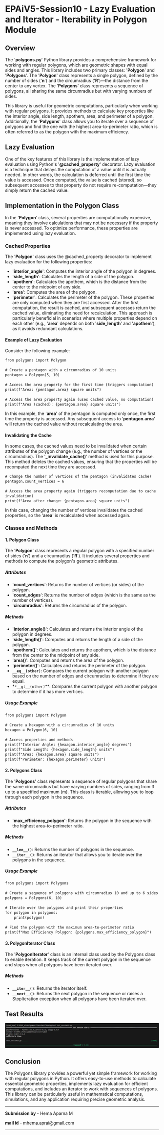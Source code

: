 # EPAiV5-Session10 - Lazy Evaluation and Iterator - Iterability in Polygon Module

## Overview
The '**polygons.py**' Python library provides a comprehensive framework for working with regular polygons, which are geometric shapes with equal sides and angles. This library includes two primary classes: '**Polygon**' and '**Polygons**'. The '**Polygon**' class represents a single polygon, defined by the number of sides ('**n**') and the circumradius ('**R**')—the distance from the center to any vertex. The '**Polygons**' class represents a sequence of polygons, all sharing the same circumradius but with varying numbers of sides.

This library is useful for geometric computations, particularly when working with regular polygons. It provides methods to calculate key properties like the interior angle, side length, apothem, area, and perimeter of a polygon. Additionally, the '**Polygons**' class allows you to iterate over a sequence of polygons and find the one with the highest area-to-perimeter ratio, which is often referred to as the polygon with the maximum efficiency.

## Lazy Evaluation
One of the key features of this library is the implementation of lazy evaluation using Python's '**@cached_property**' decorator. Lazy evaluation is a technique that delays the computation of a value until it is actually needed. In other words, the calculation is deferred until the first time the value is accessed. Once computed, the value is cached (stored), so subsequent accesses to that property do not require re-computation—they simply return the cached value.

## Implementation in the Polygon Class
In the '**Polygon**' class, several properties are computationally expensive, meaning they involve calculations that may not be necessary if the property is never accessed. To optimize performance, these properties are implemented using lazy evaluation.

### Cached Properties
The '**Polygon**' class uses the @cached_property decorator to implement lazy evaluation for the following properties:

- '**interior_angle**': Computes the interior angle of the polygon in degrees.
- '**side_length**': Calculates the length of a side of the polygon.
- '**apothem**': Calculates the apothem, which is the distance from the center to the midpoint of any side.
- '**area**': Computes the area of the polygon.
- '**perimeter**': Calculates the perimeter of the polygon.
These properties are only computed when they are first accessed. After the first computation, the result is cached, and subsequent accesses return the cached value, eliminating the need for recalculation. This approach is particularly beneficial in scenarios where multiple properties depend on each other (e.g., '**area**' depends on both '**side_length**' and '**apothem**'), as it avoids redundant calculations.

#### Example of Lazy Evaluation
Consider the following example:


```
from polygons import Polygon

# Create a pentagon with a circumradius of 10 units
pentagon = Polygon(5, 10)

# Access the area property for the first time (triggers computation)
print(f"Area: {pentagon.area} square units")

# Access the area property again (uses cached value, no computation)
print(f"Area (cached): {pentagon.area} square units")

```
In this example, the '**area**' of the pentagon is computed only once, the first time the property is accessed. Any subsequent access to '**pentagon.area**' will return the cached value without recalculating the area.

#### Invalidating the Cache

In some cases, the cached values need to be invalidated when certain attributes of the polygon change (e.g., the number of vertices or the circumradius). The '**_invalidate_cache()**' method is used for this purpose. This method deletes the cached values, ensuring that the properties will be recomputed the next time they are accessed.


```
# Change the number of vertices of the pentagon (invalidates cache)
pentagon.count_vertices = 6

# Access the area property again (triggers recomputation due to cache invalidation)
print(f"Area after change: {pentagon.area} square units")

```
In this case, changing the number of vertices invalidates the cached properties, so the '**area**' is recalculated when accessed again.

### Classes and Methods
#### 1. Polygon Class
The '**Polygon**' class represents a regular polygon with a specified number of sides ('**n**') and a circumradius ('**R**'). It includes several properties and methods to compute the polygon's geometric attributes.

##### Attributes
- '**count_vertices**': Returns the number of vertices (or sides) of the polygon.
- '**count_edges**': Returns the number of edges (which is the same as the number of vertices).
- '**circumradius**': Returns the circumradius of the polygon.
##### Methods
- '**interior_angle()**': Calculates and returns the interior angle of the polygon in degrees.
- '**side_length()**': Computes and returns the length of a side of the polygon.
- '**apothem()**': Calculates and returns the apothem, which is the distance from the center to the midpoint of any side.
- '**area()**': Computes and returns the area of the polygon.
- '**perimeter()**': Calculates and returns the perimeter of the polygon.
- **`__eq__(other)`**: Compares the current polygon with another polygon based on the number of edges and circumradius to determine if they are equal.
- *`*__gt__(other)`**: Compares the current polygon with another polygon to determine if it has more vertices.

##### Usage Example

```
from polygons import Polygon

# Create a hexagon with a circumradius of 10 units
hexagon = Polygon(6, 10)

# Access properties and methods
print(f"Interior Angle: {hexagon.interior_angle} degrees")
print(f"Side Length: {hexagon.side_length} units")
print(f"Area: {hexagon.area} square units")
print(f"Perimeter: {hexagon.perimeter} units")

```

#### 2. Polygons Class
The '**Polygons**' class represents a sequence of regular polygons that share the same circumradius but have varying numbers of sides, ranging from 3 up to a specified maximum (m). This class is iterable, allowing you to loop through each polygon in the sequence.

##### Attributes
- '**max_efficiency_polygon**': Returns the polygon in the sequence with the highest area-to-perimeter ratio.

##### Methods
- **`__len__()`**: Returns the number of polygons in the sequence.
- **`__iter__()`**: Returns an iterator that allows you to iterate over the polygons in the sequence.

##### Usage Example

```
from polygons import Polygons

# Create a sequence of polygons with circumradius 10 and up to 6 sides
polygons = Polygons(6, 10)

# Iterate over the polygons and print their properties
for polygon in polygons:
    print(polygon)

# Find the polygon with the maximum area-to-perimeter ratio
print(f"Max Efficiency Polygon: {polygons.max_efficiency_polygon}")

```

#### 3. PolygonIterator Class
The '**PolygonIterator**' class is an internal class used by the Polygons class to enable iteration. It keeps track of the current polygon in the sequence and stops when all polygons have been iterated over.

##### Methods
- **`__iter__()`**: Returns the iterator itself.
- **`__next__()`**: Returns the next polygon in the sequence or raises a StopIteration exception when all polygons have been iterated over.

## **Test Results**
![Test Results from Local PC](localPC_tests_passed.JPG)

## Conclusion
The Polygons library provides a powerful yet simple framework for working with regular polygons in Python. It offers easy-to-use methods to calculate essential geometric properties, implements lazy evaluation for efficient computations, and includes an iterator to work with sequences of polygons. This library can be particularly useful in mathematical computations, simulations, and any application requiring precise geometric analysis.

---------------------------------------------------------------------------------------------------------------------------------------------------

**Submission by** - Hema Aparna M

**mail id** - mhema.aprai@gmail.com

---------------------------------------------------------------------------------------------------------------------------------------------------
